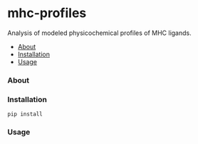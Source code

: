 # mhc-profiles
Analysis of modeled physicochemical profiles of MHC ligands. 

* [About](#about)
* [Installation](#installation)
* [Usage](#usage)

### About


### Installation
```
pip install
```

### Usage
